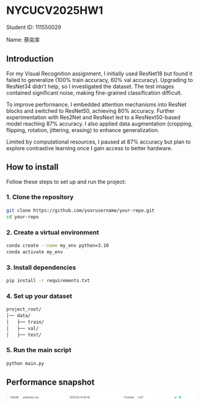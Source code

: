 # NYCUCV2025HW1

<p>Student ID: 111550029</p>
<p>Name: 蔡奕庠</p>

## Introduction 

<p>For my Visual Recognition assignment, I initially used ResNet18 but found it failed to generalize (100% train accuracy, 60% val accuracy). Upgrading to ResNet34 didn’t help, so I investigated the dataset. The test images contained significant noise, making fine-grained classification difficult.  </p>

<p>To improve performance, I embedded attention mechanisms into ResNet blocks and switched to ResNet50, achieving 80% accuracy. Further experimentation with Res2Net and ResNext led to a ResNext50-based model reaching 87% accuracy. I also applied data augmentation (cropping, flipping, rotation, jittering, erasing) to enhance generalization.  </p>

<p>Limited by computational resources, I paused at 87% accuracy but plan to explore contrastive learning once I gain access to better hardware.</p>

## How to install
Follow these steps to set up and run the project:

### 1. Clone the repository
```bash
git clone https://github.com/yourusername/your-repo.git
cd your-repo
```

### 2. Create a virtual environment
```bash
conda create --name my_env python=3.10
conda activate my_env
```
### 3. Install dependencies
```bash
pip install -r requirements.txt
```

### 4. Set up your dataset
```bash
project_root/
│── data/
│   ├── train/
│   ├── val/
│   ├── test/
```
### 5. Run the main script
```bash
python main.py
```
## Performance snapshot
![performance](image.png)